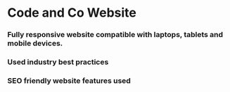 # Code and Co Website
### Fully responsive website compatible with laptops, tablets and mobile devices.
### Used industry best practices 
### SEO friendly website features used
